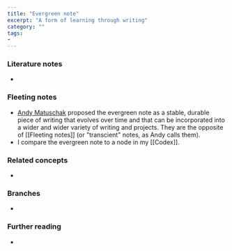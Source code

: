 ```yaml
---
title: "Evergreen note"
excerpt: "A form of learning through writing"
category: ""
tags:
-
---
```


### Literature notes
- 

### Fleeting notes
- [Andy Matuschak](https://notes.andymatuschak.org/Evergreen_notes) proposed the evergreen note as a stable, durable piece of writing that evolves over time and that can be incorporated into a wider and wider variety of writing and projects. They are the opposite of [[Fleeting notes]] (or "transcient" notes, as Andy calls them).
- I compare the evergreen note to a node in my [[Codex]]. 

### Related concepts
- 

### Branches
- 

### Further reading
- 